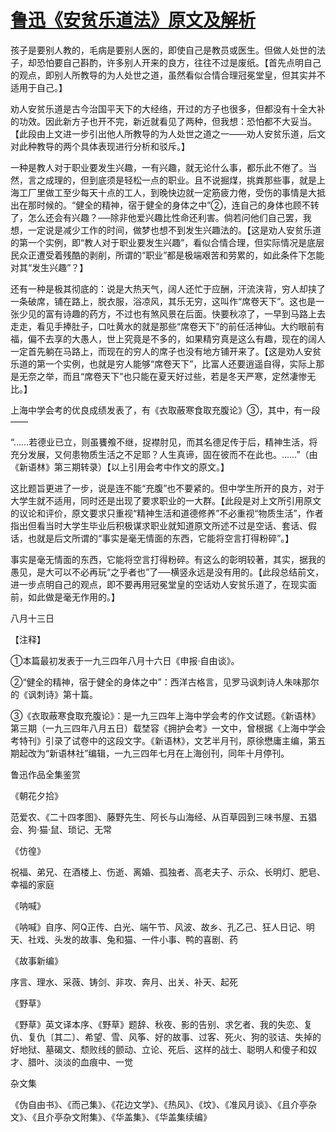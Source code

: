 # [鲁迅《安贫乐道法》原文及解析](https://www.vrrw.net/wx/8528.html)

孩子是要别人教的，毛病是要别人医的，即使自己是教员或医生。但做人处世的法子，却恐怕要自己斟酌，许多别人开来的良方，往往不过是废纸。【首先点明自己的观点，即别人所教导的为人处世之道，虽然看似合情合理冠冕堂皇，但其实并不适用于自己。】

劝人安贫乐道是古今治国平天下的大经络，开过的方子也很多，但都没有十全大补的功效。因此新方子也开不完，新近就看见了两种，但我想：恐怕都不大妥当。【此段由上文进一步引出他人所教导的为人处世之道之一——劝人安贫乐道，后文对此种教导的两个具体表现进行分析和驳斥。】



一种是教人对于职业要发生兴趣，一有兴趣，就无论什么事，都乐此不倦了。当然，言之成理的，但到底须是轻松一点的职业。且不说掘煤，挑粪那些事，就是上海工厂里做工至少每天十点的工人，到晚快边就一定筋疲力倦，受伤的事情是大抵出在那时候的。“健全的精神，宿于健全的身体之中”②，连自己的身体也顾不转了，怎么还会有兴趣？──除非他爱兴趣比性命还利害。倘若问他们自己罢，我想，一定说是减少工作的时间，做梦也想不到发生兴趣法的。【这是劝人安贫乐道的第一个实例，即“教人对于职业要发生兴趣”，看似合情合理，但实际情况是底层民众正遭受着残酷的剥削，所谓的“职业”都是极端艰苦和劳累的，如此条件下怎能对其“发生兴趣”？】

还有一种是极其彻底的：说是大热天气，阔人还忙于应酬，汗流浃背，穷人却挟了一条破席，铺在路上，脱衣服，浴凉风，其乐无穷，这叫作“席卷天下”。这也是一张少见的富有诗趣的药方，不过也有煞风景在后面。快要秋凉了，一早到马路上去走走，看见手捧肚子，口吐黄水的就是那些“席卷天下”的前任活神仙。大约眼前有福，偏不去享的大愚人，世上究竟是不多的，如果精穷真是这么有趣，现在的阔人一定首先躺在马路上，而现在的穷人的席子也没有地方铺开来了。【这是劝人安贫乐道的第一个实例，也就是穷人能够“席卷天下”，比富人还要逍遥自得，实际上那是无奈之举，而且“席卷天下”也只能在夏天好过些，若是冬天严寒，定然凄惨无比。】

上海中学会考的优良成绩发表了，有《衣取蔽寒食取充腹论》③，其中，有一段——

“……若德业已立，则虽饔飧不继，捉襟肘见，而其名德足传于后，精神生活，将充分发展，又何患物质生活之不足耶？人生真谛，固在彼而不在此也。……”（由《新语林》第三期转录）【以上引用会考中作文的原文。】

这比题旨更进了一步，说是连不能“充腹”也不要紧的。但中学生所开的良方，对于大学生就不适用，同时还是出现了要求职业的一大群。【此段是对上文所引用原文的议论和评价，原文要求只重视“精神生活和道德修养”不必重视“物质生活”，作者指出但看当时大学生毕业后积极谋求职业就知道原文所述不过是空话、套话、假话，也就是后文所谓的“事实是毫无情面的东西，它能将空言打得粉碎”。】

事实是毫无情面的东西，它能将空言打得粉碎。有这么的彰明较著，其实，据我的愚见，是大可以不必再玩“之乎者也”了──横竖永远是没有用的。【此段总结前文，进一步点明自己的观点，即不要再用冠冕堂皇的空话劝人安贫乐道了，在现实面前，如此做是毫无作用的。】

八月十三日



【注释】

①本篇最初发表于一九三四年八月十六日《申报·自由谈》。

②“健全的精神，宿于健全的身体之中”：西洋古格言，见罗马讽刺诗人朱味那尔的《讽刺诗》第十篇。

③《衣取蔽寒食取充腹论》：是一九三四年上海中学会考的作文试题。《新语林》第三期（一九三四年八月五日）载埜容《拥护会考》一文中，曾根据《上海中学会考特刊》引录了试卷中的这段文字。《新语林》，文艺半月刊，原徐懋庸主编，第五期起改为“新语林社”编辑，一九三四年七月在上海创刊，同年十月停刊。

鲁迅作品全集鉴赏

《朝花夕拾》

范爱农、《二十四孝图》、藤野先生、阿长与山海经、从百草园到三味书屋、五猖会、狗·猫·鼠、琐记、无常

《仿徨》

祝福、弟兄、在酒楼上、伤逝、离婚、孤独者、高老夫子、示众、长明灯、肥皂、幸福的家庭

《呐喊》

《呐喊》自序、阿Q正传、白光、端午节、风波、故乡、孔乙己、狂人日记、明天、社戏、头发的故事、兔和猫、一件小事、鸭的喜剧、药

《故事新编》

序言、理水、采薇、铸剑、非攻、奔月、出关、补天、起死

《野草》

《野草》英文译本序、《野草》题辞、秋夜、影的告别、求乞者、我的失恋、复仇、复仇〔其二〕、希望、雪、风筝、好的故事、过客、死火、狗的驳诘、失掉的好地狱、墓碣文、颓败线的颤动、立论、死后、这样的战士、聪明人和傻子和奴才、腊叶、淡淡的血痕中、一觉

杂文集

《伪自由书》、《而己集》、《花边文学》、《热风》、《坟》、《准风月谈》、《且介亭杂文》、《且介亭杂文附集》、《华盖集》、《华盖集续编》

